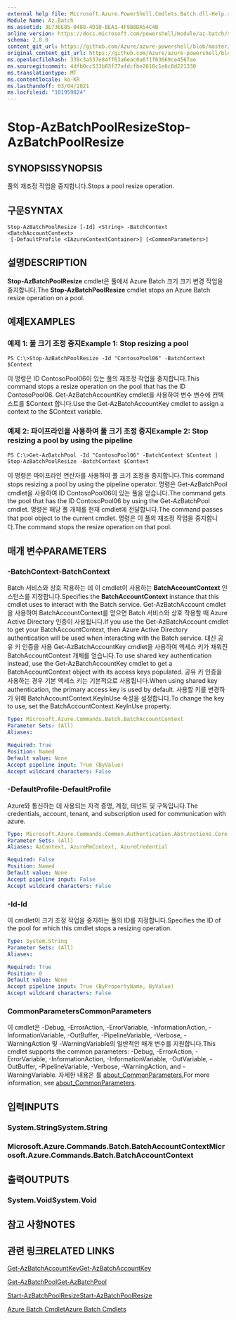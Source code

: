 ```yaml
---
external help file: Microsoft.Azure.PowerShell.Cmdlets.Batch.dll-Help.xml
Module Name: Az.Batch
ms.assetid: 3E736E85-0488-4D10-BEA1-4F9B8DA54C4B
online version: https://docs.microsoft.com/powershell/module/az.batch/stop-azbatchpoolresize
schema: 2.0.0
content_git_url: https://github.com/Azure/azure-powershell/blob/master/src/Batch/Batch/help/Stop-AzBatchPoolResize.md
original_content_git_url: https://github.com/Azure/azure-powershell/blob/master/src/Batch/Batch/help/Stop-AzBatchPoolResize.md
ms.openlocfilehash: 339c3a537e84ff63a6eac0a6f1f63669ce4567ae
ms.sourcegitcommit: 4dfb0cc533b83f77afdcfbe2618c1e6c8d221330
ms.translationtype: MT
ms.contentlocale: ko-KR
ms.lasthandoff: 03/04/2021
ms.locfileid: "101959824"
---
```

# <span data-ttu-id="dff30-101">Stop-AzBatchPoolResize</span><span class="sxs-lookup"><span data-stu-id="dff30-101">Stop-AzBatchPoolResize</span></span>

## <span data-ttu-id="dff30-102">SYNOPSIS</span><span class="sxs-lookup"><span data-stu-id="dff30-102">SYNOPSIS</span></span>
<span data-ttu-id="dff30-103">풀의 재조정 작업을 중지합니다.</span><span class="sxs-lookup"><span data-stu-id="dff30-103">Stops a pool resize operation.</span></span>

## <span data-ttu-id="dff30-104">구문</span><span class="sxs-lookup"><span data-stu-id="dff30-104">SYNTAX</span></span>

```
Stop-AzBatchPoolResize [-Id] <String> -BatchContext <BatchAccountContext>
 [-DefaultProfile <IAzureContextContainer>] [<CommonParameters>]
```

## <span data-ttu-id="dff30-105">설명</span><span class="sxs-lookup"><span data-stu-id="dff30-105">DESCRIPTION</span></span>
<span data-ttu-id="dff30-106">**Stop-AzBatchPoolResize** cmdlet은 풀에서 Azure Batch 크기 크기 변경 작업을 중지합니다.</span><span class="sxs-lookup"><span data-stu-id="dff30-106">The **Stop-AzBatchPoolResize** cmdlet stops an Azure Batch resize operation on a pool.</span></span>

## <span data-ttu-id="dff30-107">예제</span><span class="sxs-lookup"><span data-stu-id="dff30-107">EXAMPLES</span></span>

### <span data-ttu-id="dff30-108">예제 1: 풀 크기 조정 중지</span><span class="sxs-lookup"><span data-stu-id="dff30-108">Example 1: Stop resizing a pool</span></span>
```
PS C:\>Stop-AzBatchPoolResize -Id "ContosoPool06" -BatchContext $Context
```

<span data-ttu-id="dff30-109">이 명령은 ID ContosoPool06이 있는 풀의 재조정 작업을 중지합니다.</span><span class="sxs-lookup"><span data-stu-id="dff30-109">This command stops a resize operation on the pool that has the ID ContosoPool06.</span></span>
<span data-ttu-id="dff30-110">Get-AzBatchAccountKey cmdlet을 사용하여 변수 변수에 컨텍스트를 $Context 합니다.</span><span class="sxs-lookup"><span data-stu-id="dff30-110">Use the Get-AzBatchAccountKey cmdlet to assign a context to the $Context variable.</span></span>

### <span data-ttu-id="dff30-111">예제 2: 파이프라인을 사용하여 풀 크기 조정 중지</span><span class="sxs-lookup"><span data-stu-id="dff30-111">Example 2: Stop resizing a pool by using the pipeline</span></span>
```
PS C:\>Get-AzBatchPool -Id "ContosoPool06" -BatchContext $Context | Stop-AzBatchPoolResize -BatchContext $Context
```

<span data-ttu-id="dff30-112">이 명령은 파이프라인 연산자를 사용하여 풀 크기 조정을 중지합니다.</span><span class="sxs-lookup"><span data-stu-id="dff30-112">This command stops resizing a pool by using the pipeline operator.</span></span>
<span data-ttu-id="dff30-113">명령은 Get-AzBatchPool cmdlet을 사용하여 ID ContosoPool06이 있는 풀을 얻습니다.</span><span class="sxs-lookup"><span data-stu-id="dff30-113">The command gets the pool that has the ID ContosoPool06 by using the Get-AzBatchPool cmdlet.</span></span>
<span data-ttu-id="dff30-114">명령은 해당 풀 개체를 현재 cmdlet에 전달합니다.</span><span class="sxs-lookup"><span data-stu-id="dff30-114">The command passes that pool object to the current cmdlet.</span></span>
<span data-ttu-id="dff30-115">명령은 이 풀의 재조정 작업을 중지합니다.</span><span class="sxs-lookup"><span data-stu-id="dff30-115">The command stops the resize operation on that pool.</span></span>

## <span data-ttu-id="dff30-116">매개 변수</span><span class="sxs-lookup"><span data-stu-id="dff30-116">PARAMETERS</span></span>

### <span data-ttu-id="dff30-117">-BatchContext</span><span class="sxs-lookup"><span data-stu-id="dff30-117">-BatchContext</span></span>
<span data-ttu-id="dff30-118">Batch 서비스와 상호 작용하는 데 이 cmdlet이 사용하는 **BatchAccountContext** 인스턴스를 지정합니다.</span><span class="sxs-lookup"><span data-stu-id="dff30-118">Specifies the **BatchAccountContext** instance that this cmdlet uses to interact with the Batch service.</span></span>
<span data-ttu-id="dff30-119">Get-AzBatchAccount cmdlet을 사용하여 BatchAccountContext를 얻으면 Batch 서비스와 상호 작용할 때 Azure Active Directory 인증이 사용됩니다.</span><span class="sxs-lookup"><span data-stu-id="dff30-119">If you use the Get-AzBatchAccount cmdlet to get your BatchAccountContext, then Azure Active Directory authentication will be used when interacting with the Batch service.</span></span> <span data-ttu-id="dff30-120">대신 공유 키 인증을 사용 Get-AzBatchAccountKey cmdlet을 사용하여 액세스 키가 채워진 BatchAccountContext 개체를 얻습니다.</span><span class="sxs-lookup"><span data-stu-id="dff30-120">To use shared key authentication instead, use the Get-AzBatchAccountKey cmdlet to get a BatchAccountContext object with its access keys populated.</span></span> <span data-ttu-id="dff30-121">공유 키 인증을 사용하는 경우 기본 액세스 키는 기본적으로 사용됩니다.</span><span class="sxs-lookup"><span data-stu-id="dff30-121">When using shared key authentication, the primary access key is used by default.</span></span> <span data-ttu-id="dff30-122">사용할 키를 변경하기 위해 BatchAccountContext.KeyInUse 속성을 설정합니다.</span><span class="sxs-lookup"><span data-stu-id="dff30-122">To change the key to use, set the BatchAccountContext.KeyInUse property.</span></span>

```yaml
Type: Microsoft.Azure.Commands.Batch.BatchAccountContext
Parameter Sets: (All)
Aliases:

Required: True
Position: Named
Default value: None
Accept pipeline input: True (ByValue)
Accept wildcard characters: False
```

### <span data-ttu-id="dff30-123">-DefaultProfile</span><span class="sxs-lookup"><span data-stu-id="dff30-123">-DefaultProfile</span></span>
<span data-ttu-id="dff30-124">Azure와 통신하는 데 사용되는 자격 증명, 계정, 테넌트 및 구독입니다.</span><span class="sxs-lookup"><span data-stu-id="dff30-124">The credentials, account, tenant, and subscription used for communication with azure.</span></span>

```yaml
Type: Microsoft.Azure.Commands.Common.Authentication.Abstractions.Core.IAzureContextContainer
Parameter Sets: (All)
Aliases: AzContext, AzureRmContext, AzureCredential

Required: False
Position: Named
Default value: None
Accept pipeline input: False
Accept wildcard characters: False
```

### <span data-ttu-id="dff30-125">-Id</span><span class="sxs-lookup"><span data-stu-id="dff30-125">-Id</span></span>
<span data-ttu-id="dff30-126">이 cmdlet이 크기 조정 작업을 중지하는 풀의 ID를 지정합니다.</span><span class="sxs-lookup"><span data-stu-id="dff30-126">Specifies the ID of the pool for which this cmdlet stops a resizing operation.</span></span>

```yaml
Type: System.String
Parameter Sets: (All)
Aliases:

Required: True
Position: 0
Default value: None
Accept pipeline input: True (ByPropertyName, ByValue)
Accept wildcard characters: False
```

### <span data-ttu-id="dff30-127">CommonParameters</span><span class="sxs-lookup"><span data-stu-id="dff30-127">CommonParameters</span></span>
<span data-ttu-id="dff30-128">이 cmdlet은 -Debug, -ErrorAction, -ErrorVariable, -InformationAction, -InformationVariable, -OutBuffer, -PipelineVariable, -Verbose, -WarningAction 및 -WarningVariable의 일반적인 매개 변수를 지원합니다.</span><span class="sxs-lookup"><span data-stu-id="dff30-128">This cmdlet supports the common parameters: -Debug, -ErrorAction, -ErrorVariable, -InformationAction, -InformationVariable, -OutVariable, -OutBuffer, -PipelineVariable, -Verbose, -WarningAction, and -WarningVariable.</span></span> <span data-ttu-id="dff30-129">자세한 내용은 를 [about_CommonParameters.](http://go.microsoft.com/fwlink/?LinkID=113216)</span><span class="sxs-lookup"><span data-stu-id="dff30-129">For more information, see [about_CommonParameters](http://go.microsoft.com/fwlink/?LinkID=113216).</span></span>

## <span data-ttu-id="dff30-130">입력</span><span class="sxs-lookup"><span data-stu-id="dff30-130">INPUTS</span></span>

### <span data-ttu-id="dff30-131">System.String</span><span class="sxs-lookup"><span data-stu-id="dff30-131">System.String</span></span>

### <span data-ttu-id="dff30-132">Microsoft.Azure.Commands.Batch.BatchAccountContext</span><span class="sxs-lookup"><span data-stu-id="dff30-132">Microsoft.Azure.Commands.Batch.BatchAccountContext</span></span>

## <span data-ttu-id="dff30-133">출력</span><span class="sxs-lookup"><span data-stu-id="dff30-133">OUTPUTS</span></span>

### <span data-ttu-id="dff30-134">System.Void</span><span class="sxs-lookup"><span data-stu-id="dff30-134">System.Void</span></span>

## <span data-ttu-id="dff30-135">참고 사항</span><span class="sxs-lookup"><span data-stu-id="dff30-135">NOTES</span></span>

## <span data-ttu-id="dff30-136">관련 링크</span><span class="sxs-lookup"><span data-stu-id="dff30-136">RELATED LINKS</span></span>

[<span data-ttu-id="dff30-137">Get-AzBatchAccountKey</span><span class="sxs-lookup"><span data-stu-id="dff30-137">Get-AzBatchAccountKey</span></span>](./Get-AzBatchAccountKey.md)

[<span data-ttu-id="dff30-138">Get-AzBatchPool</span><span class="sxs-lookup"><span data-stu-id="dff30-138">Get-AzBatchPool</span></span>](./Get-AzBatchPool.md)

[<span data-ttu-id="dff30-139">Start-AzBatchPoolResize</span><span class="sxs-lookup"><span data-stu-id="dff30-139">Start-AzBatchPoolResize</span></span>](./Start-AzBatchPoolResize.md)

[<span data-ttu-id="dff30-140">Azure Batch Cmdlet</span><span class="sxs-lookup"><span data-stu-id="dff30-140">Azure Batch Cmdlets</span></span>](/powershell/module/Az.Batch/)

